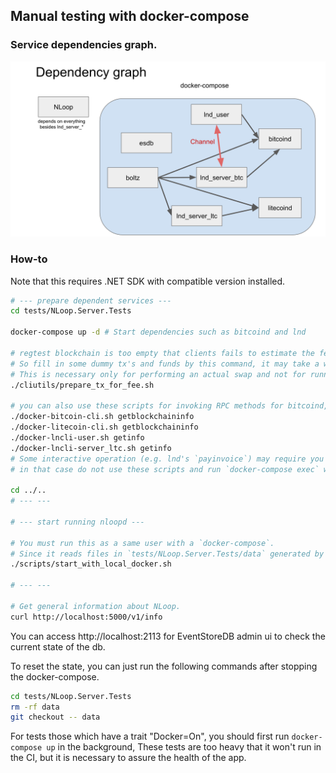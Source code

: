 ## Manual testing with docker-compose

### Service dependencies graph.

![Test dependency graph](../../images/test_deps.png)

### How-to

Note that this requires .NET SDK with compatible version installed.

```sh
# --- prepare dependent services ---
cd tests/NLoop.Server.Tests

docker-compose up -d # Start dependencies such as bitcoind and lnd

# regtest blockchain is too empty that clients fails to estimate the fee.
# So fill in some dummy tx's and funds by this command, it may take a while to complete.
# This is necessary only for performing an actual swap and not for running the server itself.
./cliutils/prepare_tx_for_fee.sh

# you can also use these scripts for invoking RPC methods for bitcoind, lnd.
./docker-bitcoin-cli.sh getblockchaininfo
./docker-litecoin-cli.sh getblockchaininfo
./docker-lncli-user.sh getinfo
./docker-lncli-server_ltc.sh getinfo
# Some interactive operation (e.g. lnd's `payinvoice`) may require you to execute it with the pseudo-tty.
# in that case do not use these scripts and run `docker-compose exec` without `-T` option

cd ../..
# --- ---

# --- start running nloopd ---

# You must run this as a same user with a `docker-compose`.
# Since it reads files in `tests/NLoop.Server.Tests/data` generated by the docker-compose command above.
./scripts/start_with_local_docker.sh

# --- ---

# Get general information about NLoop.
curl http://localhost:5000/v1/info

```

You can access http://localhost:2113 for EventStoreDB admin ui to check the current state of the db.

To reset the state, you can just run the following commands after stopping the docker-compose.

```sh
cd tests/NLoop.Server.Tests
rm -rf data
git checkout -- data
```

For tests those which have a trait "Docker=On", you should first run `docker-compose up` in the background,
These tests are too heavy that it won't run in the CI, but it is necessary to assure the health of the app.

